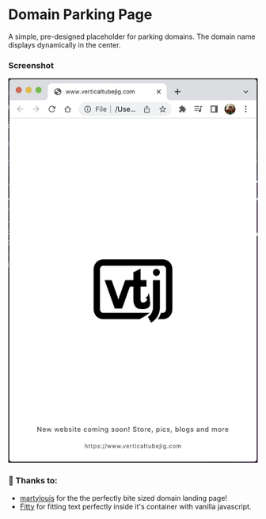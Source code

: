 Domain Parking Page
============

A simple, pre-designed placeholder for parking domains. The domain name displays dynamically in the center.

### Screenshot

![screenshot](/screenshot.png)


### 🙌 Thanks to:

- [martylouis](https://github.com/martylouis/domain-parking-page) for the the perfectly bite sized domain landing page!
- [Fitty](https://github.com/rikschennink/fitty) for fitting text perfectly inside it's container with vanilla javascript.